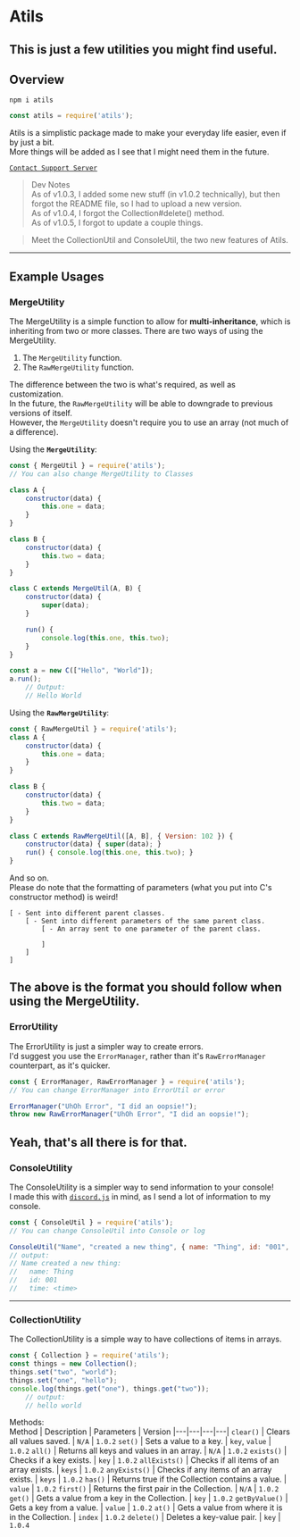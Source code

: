 # Atils
This is just a few utilities you might find useful.
-----
## Overview
`npm i atils`
```js
const atils = require('atils');
```

Atils is a simplistic package made to make your everyday life easier, even if by just a bit.<br>
More things will be added as I see that I might need them in the future.<br>

[`Contact Support Server`](https://discord.gg/jCZRZDjkzf)

> Dev Notes<br>
> As of v1.0.3, I added some new stuff (in v1.0.2 technically), but then forgot the README file, so I had to upload a new version.<br>
> As of v1.0.4, I forgot the Collection#delete() method.<br>
> As of v1.0.5, I forgot to update a couple things.

> Meet the CollectionUtil and ConsoleUtil, the two new features of Atils.

---
## Example Usages
### MergeUtility<br>
The MergeUtility is a simple function to allow for **multi-inheritance**, which is inheriting from two or more classes. There are two ways of using the MergeUtility.<br>
1. The `MergeUtility` function.
2. The `RawMergeUtility` function.

The difference between the two is what's required, as well as customization.<br>
In the future, the `RawMergeUtility` will be able to downgrade to previous versions of itself.<br>
However, the `MergeUtility` doesn't require you to use an array (not much of a difference).

Using the **`MergeUtility`**:
```js
const { MergeUtil } = require('atils');
// You can also change MergeUtility to Classes

class A {
    constructor(data) {
        this.one = data;
    }
}

class B {
    constructor(data) {
        this.two = data;
    }
}

class C extends MergeUtil(A, B) {
    constructor(data) {
        super(data);
    }

    run() {
        console.log(this.one, this.two);
    }
}

const a = new C(["Hello", "World"]);
a.run();
    // Output:
    // Hello World
```

Using the **`RawMergeUtility`**:
```js
const { RawMergeUtil } = require('atils');
class A {
    constructor(data) {
        this.one = data;
    }
}

class B {
    constructor(data) {
        this.two = data;
    }
}

class C extends RawMergeUtil([A, B], { Version: 102 }) {
    constructor(data) { super(data); }
    run() { console.log(this.one, this.two); }
}
```
And so on.<br>
Please do note that the formatting of parameters (what you put into C's constructor method) is weird!
```
[ - Sent into different parent classes.
    [ - Sent into different parameters of the same parent class.
        [ - An array sent to one parameter of the parent class.

        ]
    ]
]
```
The above is the format you should follow when using the MergeUtility.
---
### ErrorUtility<br>
The ErrorUtility is just a simpler way to create errors.<br>
I'd suggest you use the `ErrorManager`, rather than it's `RawErrorManager` counterpart, as it's quicker.
```js
const { ErrorManager, RawErrorManager } = require('atils');
// You can change ErrorManager into ErrorUtil or error

ErrorManager("UhOh Error", "I did an oopsie!");
throw new RawErrorManager("UhOh Error", "I did an oopsie!");
```
Yeah, that's all there is for that.
---
### ConsoleUtility<br>
The ConsoleUtility is a simpler way to send information to your console!<br>
I made this with [`discord.js`](https://npmjs.com/package/discord.js) in mind, as I send a lot of information to my console.

```js
const { ConsoleUtil } = require('atils');
// You can change ConsoleUtil into Console or log

ConsoleUtil("Name", "created a new thing", { name: "Thing", id: "001", time: new Date() });
// output:
// Name created a new thing:
//   name: Thing
//   id: 001
//   time: <time>
```
---
### CollectionUtility<br>
The CollectionUtility is a simple way to have collections of items in arrays.
```js
const { Collection } = require('atils');
const things = new Collection();
things.set("two", "world");
things.set("one", "hello");
console.log(things.get("one"), things.get("two"));
    // output:
    // hello world
```

Methods:<br>
Method | Description | Parameters | Version
|---|---|---|---|
`clear()` | Clears all values saved. | `N/A` | `1.0.2`
`set()` | Sets a value to a key. | `key`, `value` | `1.0.2`
`all()` | Returns all keys and values in an array. | `N/A` | `1.0.2`
`exists()` | Checks if a key exists. | `key` | `1.0.2`
`allExists()` | Checks if all items of an array exists. | `keys` | `1.0.2`
`anyExists()` | Checks if any items of an array exists. | `keys` | `1.0.2`
`has()` | Returns true if the Collection contains a value. | `value` | `1.0.2`
`first()` | Returns the first pair in the Collection. | `N/A` | `1.0.2`
`get()` | Gets a value from a key in the Collection. | `key` | `1.0.2`
`getByValue()` | Gets a key from a value. | `value` | `1.0.2`
`at()` | Gets a value from where it is in the Collection. | `index` | `1.0.2`
`delete()` | Deletes a key-value pair. | `key` | `1.0.4`
